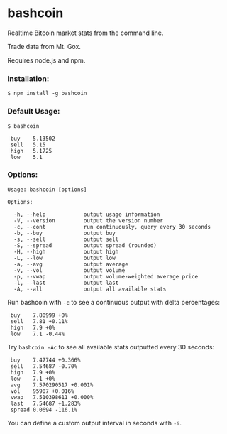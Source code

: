 # bashcoin

Realtime Bitcoin market stats from the command line.

Trade data from Mt. Gox.

Requires node.js and npm.

### Installation:

```
$ npm install -g bashcoin
```

### Default Usage:

```
$ bashcoin

 buy    5.13502
 sell   5.15
 high   5.1725
 low    5.1

```

### Options:

```
Usage: bashcoin [options]

Options:

  -h, --help            output usage information
  -V, --version         output the version number
  -c, --cont            run continuously, query every 30 seconds
  -b, --buy             output buy
  -s, --sell            output sell
  -S, --spread          output spread (rounded)
  -H, --high            output high
  -L, --low             output low
  -a, --avg             output average
  -v, --vol             output volume
  -p, --vwap            output volume-weighted average price
  -l, --last            output last
  -A, --all             output all available stats

```

Run bashcoin with `-c` to see a continuous output with delta percentages:

```
 buy    7.80999 +0%
 sell   7.81 +0.11%
 high   7.9 +0%
 low    7.1 -0.44%

```

Try `bashcoin -Ac` to see all available stats outputted every 30 seconds:

```
 buy    7.47744 +0.366%
 sell   7.54687 -0.70%
 high   7.9 +0%
 low    7.1 +0%
 avg    7.570290517 +0.001%
 vol    95907 +0.016%
 vwap   7.510398611 +0.000%
 last   7.54687 +1.283%
 spread 0.0694 -116.1%

```

You can define a custom output interval in seconds with `-i`.

